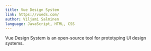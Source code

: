 ```yaml
---
title: Vue Design System
link: https://vueds.com/
author: Viljami Salminen
language: JavaScript, HTML, CSS
---
```


Vue Design System is an open-source tool for prototyping UI design systems.
